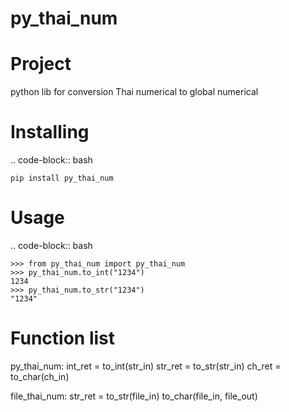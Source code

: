 # py_thai_num
Project
===============
python lib for conversion Thai numerical to global numerical

Installing
============

.. code-block:: bash

    pip install py_thai_num

Usage
=====

.. code-block:: bash

    >>> from py_thai_num import py_thai_num
    >>> py_thai_num.to_int("1234")
    1234
    >>> py_thai_num.to_str("1234")
    "1234"

Function list
=====
py_thai_num:
int_ret = to_int(str_in)
str_ret = to_str(str_in)
ch_ret = to_char(ch_in)

file_thai_num:
str_ret = to_str(file_in)
to_char(file_in, file_out)

